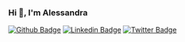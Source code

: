 ### Hi 👋, I'm Alessandra

[![Github Badge](https://img.shields.io/badge/-Github-000?style=flat-square&logo=Github&logoColor=white&link=https://github.com/profale)](https://github.com/profale)
[![Linkedin Badge](https://img.shields.io/badge/-LinkedIn-blue?style=flat-square&logo=Linkedin&logoColor=white&link=https://www.linkedin.com/in/ferreiraalessandra/)](https://www.linkedin.com/in/ferreiraalessandra/)
[![Twitter Badge](https://img.shields.io/badge/-Twitter-1ca0f1?style=flat-square&labelColor=1ca0f1&logo=twitter&logoColor=white&link=https://twitter.com/aleferfon)](https://twitter.com/aleferfon)
